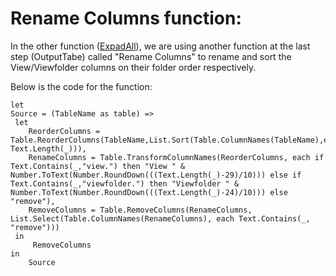 # Rename Columns function:
    
In the other function ([ExpadAll](https://github.com/Gangula2/Power-Query-Tips-Tricks/blob/master/Expand%20All%20records%20and%20tables.md)), we are using another function at the last step (OutputTabe) called "Rename Columns" to rename and sort the View/Viewfolder columns on their folder order respectively. 

Below is the code for the function:
    
    let
    Source = (TableName as table) =>
     let
        ReorderColumns = Table.ReorderColumns(TableName,List.Sort(Table.ColumnNames(TableName),each Text.Length(_))),
        RenameColumns = Table.TransformColumnNames(ReorderColumns, each if Text.Contains(_,"view.") then "View " & Number.ToText(Number.RoundDown(((Text.Length(_)-29)/10))) else if Text.Contains(_,"viewfolder.") then "Viewfolder " & Number.ToText(Number.RoundDown(((Text.Length(_)-24)/10))) else "remove"),
        RemoveColumns = Table.RemoveColumns(RenameColumns, List.Select(Table.ColumnNames(RenameColumns), each Text.Contains(_, "remove")))
     in 
         RemoveColumns
    in
        Source
